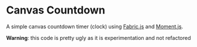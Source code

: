 Canvas Countdown
================

A simple canvas countdown timer (clock) using [Fabric.js](http://fabricjs.com/) and [Moment.js](http://momentjs.com/).

**Warning**: this code is pretty ugly as it is experimentation and not refactored
